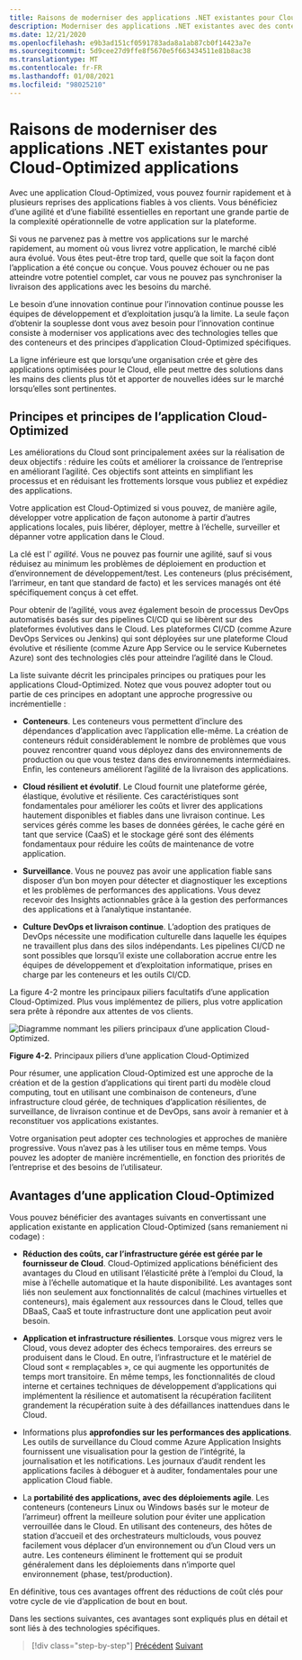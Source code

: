 ```yaml
---
title: Raisons de moderniser des applications .NET existantes pour Cloud-Optimized applications
description: Moderniser des applications .NET existantes avec des conteneurs Cloud et Windows Azure | Raisons de moderniser des applications .NET existantes pour Cloud-Optimized applications
ms.date: 12/21/2020
ms.openlocfilehash: e9b3ad151cf0591783ada8a1ab87cb0f14423a7e
ms.sourcegitcommit: 5d9cee27d9ffe8f5670e5f663434511e81b8ac38
ms.translationtype: MT
ms.contentlocale: fr-FR
ms.lasthandoff: 01/08/2021
ms.locfileid: "98025210"
---
```

# <a name="reasons-to-modernize-existing-net-apps-to-cloud-optimized-applications"></a>Raisons de moderniser des applications .NET existantes pour Cloud-Optimized applications

Avec une application Cloud-Optimized, vous pouvez fournir rapidement et à plusieurs reprises des applications fiables à vos clients. Vous bénéficiez d’une agilité et d’une fiabilité essentielles en reportant une grande partie de la complexité opérationnelle de votre application sur la plateforme.

Si vous ne parvenez pas à mettre vos applications sur le marché rapidement, au moment où vous livrez votre application, le marché ciblé aura évolué. Vous êtes peut-être trop tard, quelle que soit la façon dont l’application a été conçue ou conçue. Vous pouvez échouer ou ne pas atteindre votre potentiel complet, car vous ne pouvez pas synchroniser la livraison des applications avec les besoins du marché.

Le besoin d’une innovation continue pour l’innovation continue pousse les équipes de développement et d’exploitation jusqu’à la limite. La seule façon d’obtenir la souplesse dont vous avez besoin pour l’innovation continue consiste à moderniser vos applications avec des technologies telles que des conteneurs et des principes d’application Cloud-Optimized spécifiques.

La ligne inférieure est que lorsqu’une organisation crée et gère des applications optimisées pour le Cloud, elle peut mettre des solutions dans les mains des clients plus tôt et apporter de nouvelles idées sur le marché lorsqu’elles sont pertinentes.

## <a name="cloud-optimized-application-principles-and-tenets"></a>Principes et principes de l’application Cloud-Optimized

Les améliorations du Cloud sont principalement axées sur la réalisation de deux objectifs : réduire les coûts et améliorer la croissance de l’entreprise en améliorant l’agilité. Ces objectifs sont atteints en simplifiant les processus et en réduisant les frottements lorsque vous publiez et expédiez des applications.

Votre application est Cloud-Optimized si vous pouvez, de manière agile, développer votre application de façon autonome à partir d’autres applications locales, puis libérer, déployer, mettre à l’échelle, surveiller et dépanner votre application dans le Cloud.

La clé est l' *agilité*. Vous ne pouvez pas fournir une agilité, sauf si vous réduisez au minimum les problèmes de déploiement en production et d’environnement de développement/test. Les conteneurs (plus précisément, l’arrimeur, en tant que standard de facto) et les services managés ont été spécifiquement conçus à cet effet.

Pour obtenir de l’agilité, vous avez également besoin de processus DevOps automatisés basés sur des pipelines CI/CD qui se libèrent sur des plateformes évolutives dans le Cloud. Les plateformes CI/CD (comme Azure DevOps Services ou Jenkins) qui sont déployées sur une plateforme Cloud évolutive et résiliente (comme Azure App Service ou le service Kubernetes Azure) sont des technologies clés pour atteindre l’agilité dans le Cloud.

La liste suivante décrit les principales principes ou pratiques pour les applications Cloud-Optimized. Notez que vous pouvez adopter tout ou partie de ces principes en adoptant une approche progressive ou incrémentielle :

- **Conteneurs**. Les conteneurs vous permettent d’inclure des dépendances d’application avec l’application elle-même. La création de conteneurs réduit considérablement le nombre de problèmes que vous pouvez rencontrer quand vous déployez dans des environnements de production ou que vous testez dans des environnements intermédiaires. Enfin, les conteneurs améliorent l’agilité de la livraison des applications.

- **Cloud résilient et évolutif**. Le Cloud fournit une plateforme gérée, élastique, évolutive et résiliente. Ces caractéristiques sont fondamentales pour améliorer les coûts et livrer des applications hautement disponibles et fiables dans une livraison continue. Les services gérés comme les bases de données gérées, le cache géré en tant que service (CaaS) et le stockage géré sont des éléments fondamentaux pour réduire les coûts de maintenance de votre application.

- **Surveillance**. Vous ne pouvez pas avoir une application fiable sans disposer d’un bon moyen pour détecter et diagnostiquer les exceptions et les problèmes de performances des applications. Vous devez recevoir des Insights actionnables grâce à la gestion des performances des applications et à l’analytique instantanée.

- **Culture DevOps et livraison continue**. L’adoption des pratiques de DevOps nécessite une modification culturelle dans laquelle les équipes ne travaillent plus dans des silos indépendants. Les pipelines CI/CD ne sont possibles que lorsqu’il existe une collaboration accrue entre les équipes de développement et d’exploitation informatique, prises en charge par les conteneurs et les outils CI/CD.

La figure 4-2 montre les principaux piliers facultatifs d’une application Cloud-Optimized. Plus vous implémentez de piliers, plus votre application sera prête à répondre aux attentes de vos clients.

![Diagramme nommant les piliers principaux d’une application Cloud-Optimized.](./media/main-pillars-cloud-optimized-application.png)

**Figure 4-2.** Principaux piliers d’une application Cloud-Optimized

Pour résumer, une application Cloud-Optimized est une approche de la création et de la gestion d’applications qui tirent parti du modèle cloud computing, tout en utilisant une combinaison de conteneurs, d’une infrastructure cloud gérée, de techniques d’application résilientes, de surveillance, de livraison continue et de DevOps, sans avoir à remanier et à reconstituer vos applications existantes.

Votre organisation peut adopter ces technologies et approches de manière progressive. Vous n’avez pas à les utiliser tous en même temps. Vous pouvez les adopter de manière incrémentielle, en fonction des priorités de l’entreprise et des besoins de l’utilisateur.

## <a name="benefits-of-a-cloud-optimized-application"></a>Avantages d’une application Cloud-Optimized

Vous pouvez bénéficier des avantages suivants en convertissant une application existante en application Cloud-Optimized (sans remaniement ni codage) :

- **Réduction des coûts, car l’infrastructure gérée est gérée par le fournisseur de Cloud**. Cloud-Optimized applications bénéficient des avantages du Cloud en utilisant l’élasticité prête à l’emploi du Cloud, la mise à l’échelle automatique et la haute disponibilité. Les avantages sont liés non seulement aux fonctionnalités de calcul (machines virtuelles et conteneurs), mais également aux ressources dans le Cloud, telles que DBaaS, CaaS et toute infrastructure dont une application peut avoir besoin.

- **Application et infrastructure résilientes**. Lorsque vous migrez vers le Cloud, vous devez adopter des échecs temporaires. des erreurs se produisent dans le Cloud. En outre, l’infrastructure et le matériel de Cloud sont « remplaçables », ce qui augmente les opportunités de temps mort transitoire. En même temps, les fonctionnalités de cloud interne et certaines techniques de développement d’applications qui implémentent la résilience et automatisent la récupération facilitent grandement la récupération suite à des défaillances inattendues dans le Cloud.

- Informations plus **approfondies sur les performances des applications**. Les outils de surveillance du Cloud comme Azure Application Insights fournissent une visualisation pour la gestion de l’intégrité, la journalisation et les notifications. Les journaux d’audit rendent les applications faciles à déboguer et à auditer, fondamentales pour une application Cloud fiable.

- La **portabilité des applications, avec des déploiements agile**. Les conteneurs (conteneurs Linux ou Windows basés sur le moteur de l’arrimeur) offrent la meilleure solution pour éviter une application verrouillée dans le Cloud. En utilisant des conteneurs, des hôtes de station d’accueil et des orchestrateurs multiclouds, vous pouvez facilement vous déplacer d’un environnement ou d’un Cloud vers un autre. Les conteneurs éliminent le frottement qui se produit généralement dans les déploiements dans n’importe quel environnement (phase, test/production).

En définitive, tous ces avantages offrent des réductions de coût clés pour votre cycle de vie d’application de bout en bout.

Dans les sections suivantes, ces avantages sont expliqués plus en détail et sont liés à des technologies spécifiques.

>[!div class="step-by-step"]
>[Précédent](index.md) 
> [Suivant](microsoft-technologies-in-cloud-optimized-applications.md)
